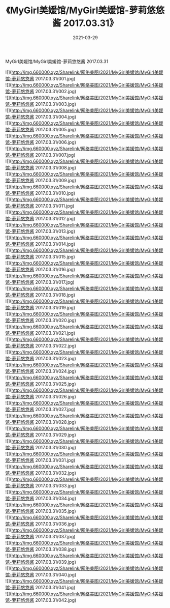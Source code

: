 ﻿---
layout: post
title:  《MyGirl美媛馆/MyGirl美媛馆-萝莉悠悠酱 2017.03.31》
date:   2021-03-29
img: http://img.660000.xyz/Sharelink/网络美图/2021/MyGirl美媛馆/MyGirl美媛馆-萝莉悠悠酱 2017.03.31/000.jpg
categories: [美女, 清纯, 唯美]
---

MyGirl美媛馆/MyGirl美媛馆-萝莉悠悠酱 2017.03.31

 ![](http://img.660000.xyz/Sharelink/网络美图/2021/MyGirl美媛馆/MyGirl美媛馆-萝莉悠悠酱 2017.03.31/001.jpg) <br>![](http://img.660000.xyz/Sharelink/网络美图/2021/MyGirl美媛馆/MyGirl美媛馆-萝莉悠悠酱 2017.03.31/002.jpg) <br>![](http://img.660000.xyz/Sharelink/网络美图/2021/MyGirl美媛馆/MyGirl美媛馆-萝莉悠悠酱 2017.03.31/003.jpg) <br>![](http://img.660000.xyz/Sharelink/网络美图/2021/MyGirl美媛馆/MyGirl美媛馆-萝莉悠悠酱 2017.03.31/004.jpg) <br>![](http://img.660000.xyz/Sharelink/网络美图/2021/MyGirl美媛馆/MyGirl美媛馆-萝莉悠悠酱 2017.03.31/005.jpg) <br>![](http://img.660000.xyz/Sharelink/网络美图/2021/MyGirl美媛馆/MyGirl美媛馆-萝莉悠悠酱 2017.03.31/006.jpg) <br>![](http://img.660000.xyz/Sharelink/网络美图/2021/MyGirl美媛馆/MyGirl美媛馆-萝莉悠悠酱 2017.03.31/007.jpg) <br>![](http://img.660000.xyz/Sharelink/网络美图/2021/MyGirl美媛馆/MyGirl美媛馆-萝莉悠悠酱 2017.03.31/008.jpg) <br>![](http://img.660000.xyz/Sharelink/网络美图/2021/MyGirl美媛馆/MyGirl美媛馆-萝莉悠悠酱 2017.03.31/009.jpg) <br>![](http://img.660000.xyz/Sharelink/网络美图/2021/MyGirl美媛馆/MyGirl美媛馆-萝莉悠悠酱 2017.03.31/010.jpg) <br>![](http://img.660000.xyz/Sharelink/网络美图/2021/MyGirl美媛馆/MyGirl美媛馆-萝莉悠悠酱 2017.03.31/011.jpg) <br>![](http://img.660000.xyz/Sharelink/网络美图/2021/MyGirl美媛馆/MyGirl美媛馆-萝莉悠悠酱 2017.03.31/012.jpg) <br>![](http://img.660000.xyz/Sharelink/网络美图/2021/MyGirl美媛馆/MyGirl美媛馆-萝莉悠悠酱 2017.03.31/013.jpg) <br>![](http://img.660000.xyz/Sharelink/网络美图/2021/MyGirl美媛馆/MyGirl美媛馆-萝莉悠悠酱 2017.03.31/014.jpg) <br>![](http://img.660000.xyz/Sharelink/网络美图/2021/MyGirl美媛馆/MyGirl美媛馆-萝莉悠悠酱 2017.03.31/015.jpg) <br>![](http://img.660000.xyz/Sharelink/网络美图/2021/MyGirl美媛馆/MyGirl美媛馆-萝莉悠悠酱 2017.03.31/016.jpg) <br>![](http://img.660000.xyz/Sharelink/网络美图/2021/MyGirl美媛馆/MyGirl美媛馆-萝莉悠悠酱 2017.03.31/017.jpg) <br>![](http://img.660000.xyz/Sharelink/网络美图/2021/MyGirl美媛馆/MyGirl美媛馆-萝莉悠悠酱 2017.03.31/018.jpg) <br>![](http://img.660000.xyz/Sharelink/网络美图/2021/MyGirl美媛馆/MyGirl美媛馆-萝莉悠悠酱 2017.03.31/019.jpg) <br>![](http://img.660000.xyz/Sharelink/网络美图/2021/MyGirl美媛馆/MyGirl美媛馆-萝莉悠悠酱 2017.03.31/020.jpg) <br>![](http://img.660000.xyz/Sharelink/网络美图/2021/MyGirl美媛馆/MyGirl美媛馆-萝莉悠悠酱 2017.03.31/021.jpg) <br>![](http://img.660000.xyz/Sharelink/网络美图/2021/MyGirl美媛馆/MyGirl美媛馆-萝莉悠悠酱 2017.03.31/022.jpg) <br>![](http://img.660000.xyz/Sharelink/网络美图/2021/MyGirl美媛馆/MyGirl美媛馆-萝莉悠悠酱 2017.03.31/023.jpg) <br>![](http://img.660000.xyz/Sharelink/网络美图/2021/MyGirl美媛馆/MyGirl美媛馆-萝莉悠悠酱 2017.03.31/024.jpg) <br>![](http://img.660000.xyz/Sharelink/网络美图/2021/MyGirl美媛馆/MyGirl美媛馆-萝莉悠悠酱 2017.03.31/025.jpg) <br>![](http://img.660000.xyz/Sharelink/网络美图/2021/MyGirl美媛馆/MyGirl美媛馆-萝莉悠悠酱 2017.03.31/026.jpg) <br>![](http://img.660000.xyz/Sharelink/网络美图/2021/MyGirl美媛馆/MyGirl美媛馆-萝莉悠悠酱 2017.03.31/027.jpg) <br>![](http://img.660000.xyz/Sharelink/网络美图/2021/MyGirl美媛馆/MyGirl美媛馆-萝莉悠悠酱 2017.03.31/028.jpg) <br>![](http://img.660000.xyz/Sharelink/网络美图/2021/MyGirl美媛馆/MyGirl美媛馆-萝莉悠悠酱 2017.03.31/029.jpg) <br>![](http://img.660000.xyz/Sharelink/网络美图/2021/MyGirl美媛馆/MyGirl美媛馆-萝莉悠悠酱 2017.03.31/030.jpg) <br>![](http://img.660000.xyz/Sharelink/网络美图/2021/MyGirl美媛馆/MyGirl美媛馆-萝莉悠悠酱 2017.03.31/031.jpg) <br>![](http://img.660000.xyz/Sharelink/网络美图/2021/MyGirl美媛馆/MyGirl美媛馆-萝莉悠悠酱 2017.03.31/032.jpg) <br>![](http://img.660000.xyz/Sharelink/网络美图/2021/MyGirl美媛馆/MyGirl美媛馆-萝莉悠悠酱 2017.03.31/033.jpg) <br>![](http://img.660000.xyz/Sharelink/网络美图/2021/MyGirl美媛馆/MyGirl美媛馆-萝莉悠悠酱 2017.03.31/034.jpg) <br>![](http://img.660000.xyz/Sharelink/网络美图/2021/MyGirl美媛馆/MyGirl美媛馆-萝莉悠悠酱 2017.03.31/035.jpg) <br>![](http://img.660000.xyz/Sharelink/网络美图/2021/MyGirl美媛馆/MyGirl美媛馆-萝莉悠悠酱 2017.03.31/036.jpg) <br>![](http://img.660000.xyz/Sharelink/网络美图/2021/MyGirl美媛馆/MyGirl美媛馆-萝莉悠悠酱 2017.03.31/037.jpg) <br>![](http://img.660000.xyz/Sharelink/网络美图/2021/MyGirl美媛馆/MyGirl美媛馆-萝莉悠悠酱 2017.03.31/038.jpg) <br>![](http://img.660000.xyz/Sharelink/网络美图/2021/MyGirl美媛馆/MyGirl美媛馆-萝莉悠悠酱 2017.03.31/039.jpg) <br>![](http://img.660000.xyz/Sharelink/网络美图/2021/MyGirl美媛馆/MyGirl美媛馆-萝莉悠悠酱 2017.03.31/040.jpg) <br>![](http://img.660000.xyz/Sharelink/网络美图/2021/MyGirl美媛馆/MyGirl美媛馆-萝莉悠悠酱 2017.03.31/041.jpg) <br>![](http://img.660000.xyz/Sharelink/网络美图/2021/MyGirl美媛馆/MyGirl美媛馆-萝莉悠悠酱 2017.03.31/042.jpg) <br>